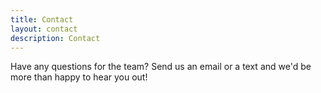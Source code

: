 ```yaml
---
title: Contact
layout: contact
description: Contact
---
```


Have any questions for the team? Send us an email or a text and we'd be more than happy to hear you out!
